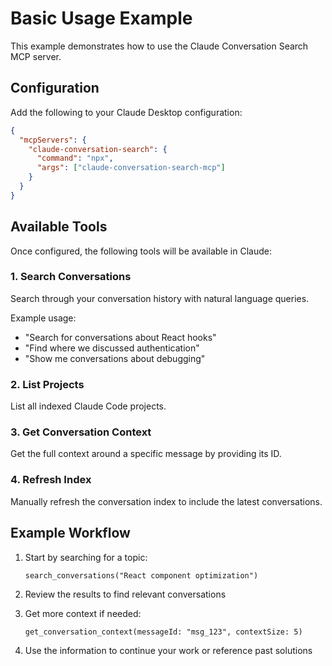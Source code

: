 # Basic Usage Example

This example demonstrates how to use the Claude Conversation Search MCP server.

## Configuration

Add the following to your Claude Desktop configuration:

```json
{
  "mcpServers": {
    "claude-conversation-search": {
      "command": "npx",
      "args": ["claude-conversation-search-mcp"]
    }
  }
}
```

## Available Tools

Once configured, the following tools will be available in Claude:

### 1. Search Conversations
Search through your conversation history with natural language queries.

Example usage:
- "Search for conversations about React hooks"
- "Find where we discussed authentication"
- "Show me conversations about debugging"

### 2. List Projects
List all indexed Claude Code projects.

### 3. Get Conversation Context
Get the full context around a specific message by providing its ID.

### 4. Refresh Index
Manually refresh the conversation index to include the latest conversations.

## Example Workflow

1. Start by searching for a topic:
   ```
   search_conversations("React component optimization")
   ```

2. Review the results to find relevant conversations

3. Get more context if needed:
   ```
   get_conversation_context(messageId: "msg_123", contextSize: 5)
   ```

4. Use the information to continue your work or reference past solutions
